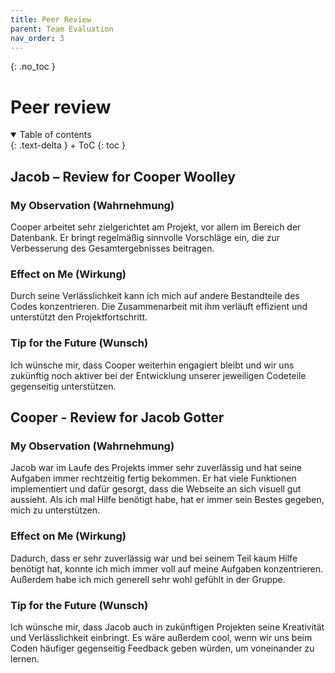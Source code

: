 ```yaml
---
title: Peer Review
parent: Team Evaluation
nav_order: 3
---
```



{: .no_toc }
# Peer review

<details open markdown="block">
{: .text-delta }
<summary>Table of contents</summary>
+ ToC
{: toc }
</details>

## Jacob – Review for Cooper Woolley

### My Observation (Wahrnehmung)  
Cooper arbeitet sehr zielgerichtet am Projekt, vor allem im Bereich der Datenbank. Er bringt regelmäßig sinnvolle Vorschläge ein, die zur Verbesserung des Gesamtergebnisses beitragen.

### Effect on Me (Wirkung)  
Durch seine Verlässlichkeit kann ich mich auf andere Bestandteile des Codes konzentrieren. Die Zusammenarbeit mit ihm verläuft effizient und unterstützt den Projektfortschritt.

### Tip for the Future (Wunsch)  
Ich wünsche mir, dass Cooper weiterhin engagiert bleibt und wir uns zukünftig noch aktiver bei der Entwicklung unserer jeweiligen Codeteile gegenseitig unterstützen.



## Cooper - Review for Jacob Gotter

### My Observation (Wahrnehmung)
Jacob war im Laufe des Projekts immer sehr zuverlässig und hat seine Aufgaben immer rechtzeitig fertig bekommen. Er hat viele Funktionen implementiert und dafür gesorgt, dass die Webseite an sich visuell gut aussieht. Als ich mal Hilfe benötigt habe, hat er immer sein Bestes gegeben, mich zu unterstützen.

### Effect on Me (Wirkung)
Dadurch, dass er sehr zuverlässig war und bei seinem Teil kaum Hilfe benötigt hat, konnte ich mich immer voll auf meine Aufgaben konzentrieren. Außerdem habe ich mich generell sehr wohl gefühlt in der Gruppe.

### Tip for the Future (Wunsch)
Ich wünsche mir, dass Jacob auch in zukünftigen Projekten seine Kreativität und Verlässlichkeit einbringt. Es wäre außerdem cool, wenn wir uns beim Coden häufiger gegenseitig Feedback geben würden, um voneinander zu lernen.